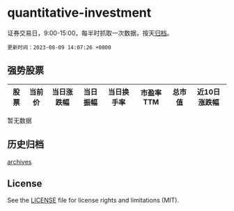 # quantitative-investment

证券交易日，9:00-15:00，每半时抓取一次数据，按天[归档](archives)。

`更新时间：2023-08-09 14:07:26 +0800`

## 强势股票

|股票|当前价|当日涨跌幅|当日振幅|当日换手率|市盈率TTM|总市值|近10日涨跌幅|
|----|----|----|----|----|----|----|----|
暂无数据

## 历史归档

[archives](archives)

## License

See the [LICENSE](LICENSE) file for license rights and limitations (MIT).
